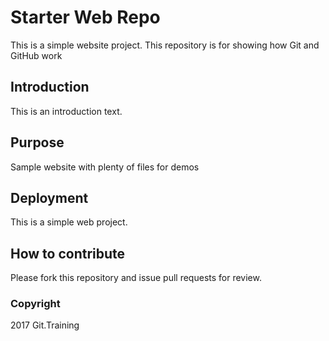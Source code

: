 # Starter Web Repo

This is a simple website project. This repository is for showing how Git and GitHub work

## Introduction

This is an introduction text.

## Purpose

Sample website with plenty of files for demos

## Deployment
This is a simple web project.

## How to contribute

Please fork this repository and issue pull requests for review.

### Copyright

2017 Git.Training